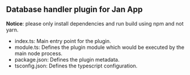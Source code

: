 ## Database handler plugin for Jan App

**Notice**: please only install dependencies and run build using npm and not yarn.

- index.ts: Main entry point for the plugin.
- module.ts: Defines the plugin module which would be executed by the main node process.
- package.json: Defines the plugin metadata.
- tsconfig.json: Defines the typescript configuration.

